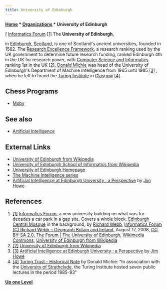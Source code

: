 ```yaml
---
title: University of Edinburgh
---
```

**[Home](Home "Home") \* [Organizations](Organizations "Organizations") \* University of Edinburgh**



[ [Informatics Forum](https://en.wikipedia.org/wiki/Informatics_Forum) <a id="cite-note-1" href="#cite-ref-1">[1]</a>
The **University of Edinburgh**,   

in [Edinburgh](https://en.wikipedia.org/wiki/Edinburgh), [Scotland](https://en.wikipedia.org/wiki/Scotland), is one of Scotland's ancient universities, founded in 1582. The [Research Excellence Framework](https://en.wikipedia.org/wiki/Research_Excellence_Framework), a research ranking used by the UK government to determine future research funding, ranked Edinburgh 4th in the UK for research power, with [Computer Science and Informatics](https://en.wikipedia.org/wiki/University_of_Edinburgh_School_of_Informatics) ranking 1st in the UK <a id="cite-note-2" href="#cite-ref-2">[2]</a>. [Donald Michie](Donald_Michie "Donald Michie") was head of the University of Edinburgh's Department of Machine Intelligence from 1965 until 1985 <a id="cite-note-3" href="#cite-ref-3">[3]</a> , when he left to found the [Turing Institute](https://en.wikipedia.org/wiki/Turing_Institute) in [Glasgow](https://en.wikipedia.org/wiki/Glasgow) <a id="cite-note-4" href="#cite-ref-4">[4]</a>. 



## Chess Programs


* [Moby](Moby "Moby")


## See also


* [Artificial Intelligence](Artificial_Intelligence "Artificial Intelligence")


## External Links


* [University of Edinburgh from Wikipedia](https://en.wikipedia.org/wiki/University_of_Edinburgh)
* [University of Edinburgh School of Informatics from Wikipedia](https://en.wikipedia.org/wiki/University_of_Edinburgh_School_of_Informatics)
* [University of Edinburgh Homepage](http://www.ed.ac.uk/)
* [The Machine Intelligence series](http://www.doc.ic.ac.uk/%7Eshm/MI/mi.html)
* [Artificial Intelligence at Edinburgh University : a Perspective](http://www.inf.ed.ac.uk/about/AIhistory.html) by [Jim Howe](http://web.inf.ed.ac.uk/infweb/student-services/ito/admin/jim-howe)


## References


1. <a id="cite-ref-1" href="#cite-note-1">[1]</a> [Informatics Forum](https://en.wikipedia.org/wiki/Informatics_Forum), a new university building on what was for decades a car park in a gap site. Covers a whole block. [Edinburgh Central Mosque](https://en.wikipedia.org/wiki/Edinburgh_Central_Mosque) in the background, by [Richard Webb](http://www.geograph.org.uk/profile/196), [Informatics Forum (C) Richard Webb :: Geograph Britain and Ireland](http://www.geograph.org.uk/photo/929224), August 17, 2008, [CC BY-SA 2.0](https://creativecommons.org/licenses/by-sa/2.0/deed.en), [The Forum | The University of Edinburgh](http://www.ed.ac.uk/informatics/about/location/forum), [Wikimedia Commons](https://en.wikipedia.org/wiki/Wikimedia_Commons), [University of Edinburgh from Wikipedia](https://en.wikipedia.org/wiki/University_of_Edinburgh)
2. <a id="cite-ref-2" href="#cite-note-2">[2]</a> [University of Edinburgh from Wikipedia](https://en.wikipedia.org/wiki/University_of_Edinburgh)
3. <a id="cite-ref-3" href="#cite-note-3">[3]</a> [Artificial Intelligence at Edinburgh University : a Perspective](http://www.inf.ed.ac.uk/about/AIhistory.html) by [Jim Howe](http://web.inf.ed.ac.uk/infweb/student-services/ito/admin/jim-howe)
4. <a id="cite-ref-4" href="#cite-note-4">[4]</a> [Turing Trust - Historical Note](http://www.turingarchive.org/trust/) by Donald Michie: "In association with the [University of Strathclyde](https://en.wikipedia.org/wiki/University_of_Strathclyde), the Turing Institute hosted seven public lectures in the period 1985-93"

**[Up one Level](Organizations "Organizations")**







 
